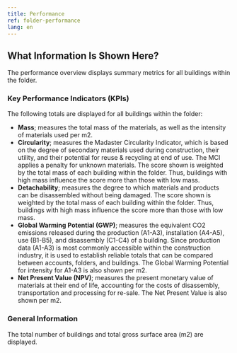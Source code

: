 ```yaml
---
title: Performance
ref: folder-performance
lang: en
---
```


## What Information Is Shown Here?
The performance overview displays summary metrics for all buildings within the folder.

### Key Performance Indicators (KPIs)
The following totals are displayed for all buildings within the folder:

- **Mass**; measures the total mass of the materials, as well as the intensity of materials used per m2.
- **Circularity**; measures the Madaster Circularity Indicator, which is based on the degree of secondary materials used during construction, their utility, and their potential for reuse & recycling at end of use. The MCI applies a penalty for unknown materials. The score shown is weighted by the total mass of each building within the folder. Thus, buildings with high mass influence the score more than those with low mass. 
- **Detachability**; measures the degree to which materials and products can be disassembled without being damaged. The score shown is weighted by the total mass of each building within the folder. Thus, buildings with high mass influence the score more than those with low mass. 
- **Global Warming Potential (GWP)**; measures the equivalent CO2 emissions released during the production (A1-A3), installation (A4-A5), use (B1-B5), and disassembly (C1-C4) of a building. Since production data (A1-A3) is most commonly accessible within the construction industry, it is used to establish reliable totals that can be compared between accounts, folders, and buildings. The Global Warming Potential for intensity for A1-A3 is also shown per m2. 
- **Net Present Value (NPV)**; measures the present monetary value of materials at their end of life, accounting for the costs of disassembly, transportation and processing for re-sale. The Net Present Value is also shown per m2. 

### General Information
The total number of buildings and total gross surface area (m2) are displayed.
